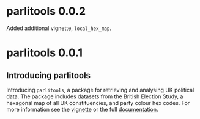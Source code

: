 
# parlitools 0.0.2

Added additional vignette, `local_hex_map`.


# parlitools 0.0.1

## Introducing parlitools

Introducing `parlitools`, a package for retrieving and analysing UK political data. The package includes datasets from the British Election Study, a hexagonal map of all UK constituencies, and party colour hex codes. For more information see the [vignette](http://evanodell.com/parlitools/articles/introduction.html) or the full [documentation](http://evanodell.com/parlitools/).